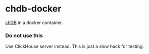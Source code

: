 # chdb-docker
[chDB](https://github.com/auxten/chdb) in a docker container.

### Do not use this
Use ClickHouse server instead. This is just a slow hack for testing.
